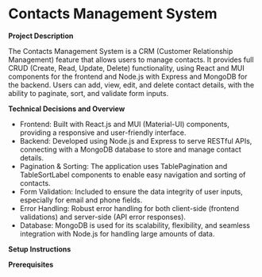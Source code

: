 # Contacts Management System


**Project Description**

The Contacts Management System is a CRM (Customer Relationship Management) feature that allows users to manage contacts. It provides full CRUD (Create, Read, Update, Delete) functionality, using React and MUI components for the frontend and Node.js with Express and MongoDB for the backend. Users can add, view, edit, and delete contact details, with the ability to paginate, sort, and validate form inputs.

**Technical Decisions and Overview**

* Frontend: Built with React.js and MUI (Material-UI) components, providing a responsive and user-friendly interface.
* Backend: Developed using Node.js and Express to serve RESTful APIs, connecting with a MongoDB database to store and manage contact details.
* Pagination & Sorting: The application uses TablePagination and TableSortLabel components to enable easy navigation and sorting of contacts.
* Form Validation: Included to ensure the data integrity of user inputs, especially for email and phone fields.
* Error Handling: Robust error handling for both client-side (frontend validations) and server-side (API error responses).
* Database: MongoDB is used for its scalability, flexibility, and seamless integration with Node.js for handling large amounts of data.

**Setup Instructions**

**Prerequisites**


